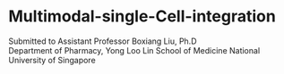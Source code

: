 # Multimodal-single-Cell-integration

Submitted to Assistant Professor Boxiang Liu, Ph.D  
Department of Pharmacy, Yong Loo Lin School of Medicine 
National University of Singapore 
